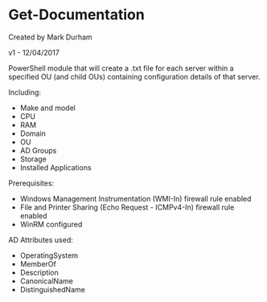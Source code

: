# Get-Documentation

Created by Mark Durham

v1 - 12/04/2017

PowerShell module that will create a .txt file for each server within a specified OU (and child OUs) containing configuration details of that server.

Including:
- Make and model
- CPU
- RAM
- Domain
- OU
- AD Groups
- Storage
- Installed Applications

Prerequisites:
- Windows Management Instrumentation (WMI-In) firewall rule enabled
- File and Printer Sharing (Echo Request - ICMPv4-In) firewall rule enabled
- WinRM configured

AD Attributes used:
- OperatingSystem
- MemberOf
- Description
- CanonicalName
- DistinguishedName
